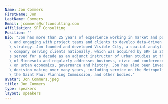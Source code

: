 ```yaml
---
Name: Jon Commers
FirstName: Jon
LastName: Commers
Email: jcommers@srfconsulting.com
Affiliation: SRF Consulting
Position: ''
Bio: "Jon has more than 25 years of experience working in market and policy analysis\
  \ and engaging with project teams and clients to develop data-driven decisions and\
  \ strategy. Jon founded and developed Visible City, a spatial analytics and consulting\
  \ company serving clients nationally, which was acquired by SRF in 2024. He\u2019\
  s served for a decade as an adjunct instructor of urban studies at the University\
  \ of Minnesota and regularly addresses business, civic and conference audiences\
  \ on urban economics, governance and history. Jon has also been invested in public\
  \ decision making over many years, including service on the Metropolitan Council,\
  \ the Saint Paul Planning Commission, and other bodies."
avatar: Jon Commers.jpeg
title: Jon Commers
type: speakers
layout: speakers
---
```


